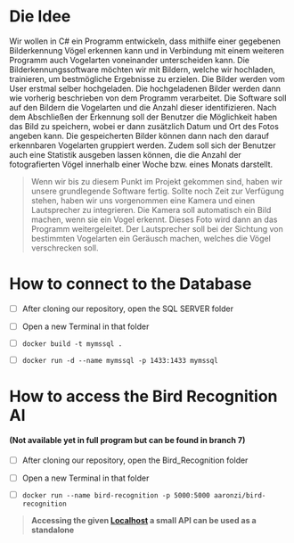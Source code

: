 # Die Idee

<p>Wir wollen in C# ein Programm entwickeln, dass mithilfe einer gegebenen Bilderkennung Vögel erkennen kann und in Verbindung mit einem weiteren Programm 
auch Vogelarten voneinander unterscheiden kann. Die Bilderkennungssoftware möchten wir mit Bildern, welche wir hochladen, trainieren, um bestmögliche Ergebnisse zu erzielen. 
Die Bilder werden vom User erstmal selber hochgeladen. Die hochgeladenen Bilder werden dann wie vorherig beschrieben von dem Programm verarbeitet. 
Die Software soll auf den Bildern die Vogelarten und die Anzahl dieser identifizieren. Nach dem Abschließen der Erkennung soll der Benutzer die Möglichkeit haben 
das Bild zu speichern, wobei er dann zusätzlich Datum und Ort des Fotos angeben kann. Die gespeicherten Bilder können dann nach den darauf erkennbaren Vogelarten 
gruppiert werden. Zudem soll sich der Benutzer auch eine Statistik ausgeben lassen können, die die Anzahl der fotografierten Vögel innerhalb einer Woche bzw. eines Monats darstellt. 
<p/>

> Wenn wir bis zu diesem Punkt im Projekt gekommen sind, haben wir unsere grundlegende Software fertig. Sollte noch Zeit zur Verfügung stehen, haben wir uns vorgenommen 
eine Kamera und einen Lautsprecher zu integrieren. Die Kamera soll automatisch ein Bild machen, wenn sie ein Vogel erkennt. 
Dieses Foto wird dann an das Programm weitergeleitet. Der Lautsprecher soll bei der Sichtung von bestimmten Vogelarten ein Geräusch machen, welches die Vögel verschrecken soll.

# How to connect to the Database

- [ ] After cloning our repository, open the SQL SERVER folder
- [ ] Open a new Terminal in that folder

- [ ] ` docker build -t mymssql . `

- [ ] ` docker run -d --name mymssql -p 1433:1433 mymssql `

# How to access the Bird Recognition AI
#### (Not available yet in full program but can be found in branch 7)

- [ ] After cloning our repository, open the Bird_Recognition folder
- [ ] Open a new Terminal in that folder

- [ ] `docker run --name bird-recognition -p 5000:5000 aaronzi/bird-recognition `

> **Accessing the given [Localhost](http://localhost:5000/) a small API can be used as a standalone**
